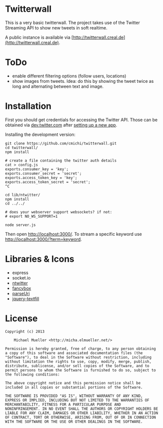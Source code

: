 # Twitterwall

This is a very basic twitterwall. The project takes use of the Twitter
Streaming API to show new tweets in soft realtime.

A public instance is available via [http://twitterwall.creal.de](http://twitterwall.creal.de).


# ToDo

 * enable different filtering options (follow users, locations)
 * show images from tweets. Idea: do this by showing the tweet twice as long and alternating between text and image.


# Installation

First you should get credentials for accessing the Twitter API.
Those can be obtained via [dev.twitter.com](http://dev.twitter.com) after 
[setting up a new app](https://dev.twitter.com/apps/new).

Installing the development version:

	git clone https://github.com/cmichi/twitterwall.git
	cd twitterwall/
	npm install

	# create a file containing the twitter auth details
	cat > config.js
	exports.consumer_key = 'key';
	exports.consumer_secret = 'secret';
	exports.access_token_key = 'key';
	exports.access_token_secret = 'secret';
	^C
	
	cd lib/ntwitter/
	npm install
	cd ../../

	# does your webserver support websockets? if not:
	# export NO_WS_SUPPORT=1

	node server.js

Then open [http://localhost:3000/](http://localhost:3000).
To stream a specific keyword use [http://localhost:3000/?term=keyword](http://localhost:3000/?term=keyword).


# Libraries & Icons

 * express
 * socket.io
 * [ntwitter](https://github.com/AvianFlu/ntwitter)
 * [fancybox](http://fancybox.net/)
 * [parseUri](http://stevenlevithan.com/demo/parseuri/js/assets/parseuri.js)
 * [jquery-textfill](https://github.com/jquery-textfill/jquery-textfill)


# License

	Copyright (c) 2013

		Michael Mueller <http://micha.elmueller.net/>

	Permission is hereby granted, free of charge, to any person obtaining
	a copy of this software and associated documentation files (the
	"Software"), to deal in the Software without restriction, including
	without limitation the rights to use, copy, modify, merge, publish,
	distribute, sublicense, and/or sell copies of the Software, and to
	permit persons to whom the Software is furnished to do so, subject to
	the following conditions:

	The above copyright notice and this permission notice shall be
	included in all copies or substantial portions of the Software.

	THE SOFTWARE IS PROVIDED "AS IS", WITHOUT WARRANTY OF ANY KIND,
	EXPRESS OR IMPLIED, INCLUDING BUT NOT LIMITED TO THE WARRANTIES OF
	MERCHANTABILITY, FITNESS FOR A PARTICULAR PURPOSE AND
	NONINFRINGEMENT. IN NO EVENT SHALL THE AUTHORS OR COPYRIGHT HOLDERS BE
	LIABLE FOR ANY CLAIM, DAMAGES OR OTHER LIABILITY, WHETHER IN AN ACTION
	OF CONTRACT, TORT OR OTHERWISE, ARISING FROM, OUT OF OR IN CONNECTION
	WITH THE SOFTWARE OR THE USE OR OTHER DEALINGS IN THE SOFTWARE.
